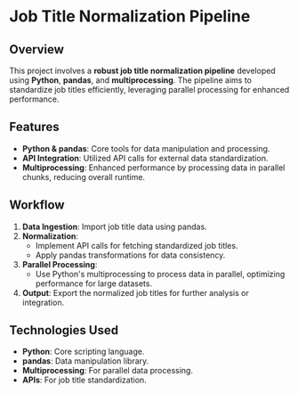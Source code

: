 # Job Title Normalization Pipeline

## Overview
This project involves a **robust job title normalization pipeline** developed using **Python**, **pandas**, and **multiprocessing**. The pipeline aims to standardize job titles efficiently, leveraging parallel processing for enhanced performance.

## Features
- **Python & pandas**: Core tools for data manipulation and processing.
- **API Integration**: Utilized API calls for external data standardization.
- **Multiprocessing**: Enhanced performance by processing data in parallel chunks, reducing overall runtime.

## Workflow
1. **Data Ingestion**: Import job title data using pandas.
2. **Normalization**:
   - Implement API calls for fetching standardized job titles.
   - Apply pandas transformations for data consistency.
3. **Parallel Processing**:
   - Use Python's multiprocessing to process data in parallel, optimizing performance for large datasets.
4. **Output**: Export the normalized job titles for further analysis or integration.

## Technologies Used
- **Python**: Core scripting language.
- **pandas**: Data manipulation library.
- **Multiprocessing**: For parallel data processing.
- **APIs**: For job title standardization.
